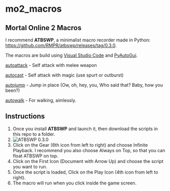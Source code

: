 # mo2_macros
## Mortal Online 2 Macros


I recommend **ATBSWP**, a minimalist macro recorder made in Python: https://github.com/RMPR/atbswp/releases/tag/0.3.0.

The macros are build using [Visual Studio Code](https://code.visualstudio.com/download) and [PyAutoGui](https://pyautogui.readthedocs.io/en/latest/keyboard.html#keyboard-keys).

[autoattack](https://github.com/tempusthales/mo2_macros/blob/main/autoattack) - Self attack with melee weapon

[autocast](https://github.com/tempusthales/mo2_macros/blob/main/autocast) - Self attack with magic (use spurt or outburst)

[autojump](https://github.com/tempusthales/mo2_macros/blob/main/autojump) - Jump in place (Ow, oh, hey, you, Who said that? Baby, how you been?)

[autowalk](https://github.com/tempusthales/mo2_macros/blob/main/autowalk) - For walking, aimlessly.


## Instructions

1. Once you install **ATBSWP** and launch it, then download the scripts in this repo to a folder.
2. ![ATBSWP 0.3.0](https://i.imgur.com/MzpNjdD.png)
3. Click on the Gear (6th icon from left to right) and choose Infinite Playback. I recommend you also choose Always on Top, so that you can float ATBSWP on top.
4. Click on the First Icon (Document with Arrow Up) and choose the script you want to run.
5. Once the script is loaded, Click on the Play Icon (4th icon from left to right).
6. The macro will run when you click inside the game screen.

